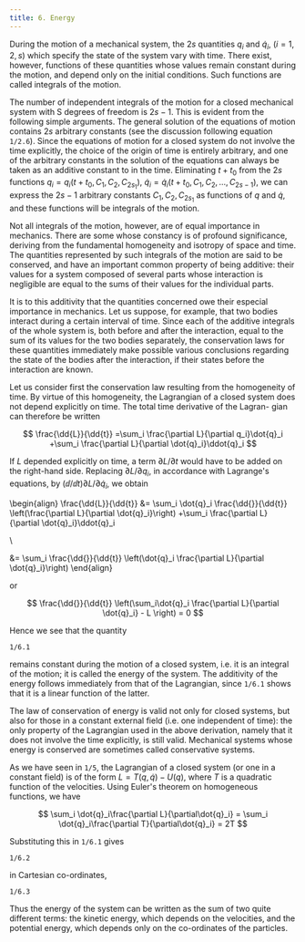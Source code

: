```yaml
---
title: 6. Energy
---
```


During the motion of a mechanical system, the $2s$ quantities $q_i$ and $\dot{q}_i$, $(i = 1, 2, s)$ which specify the state of the system vary with time. There exist, however, functions of these quantities whose values remain constant during the motion, and depend only on the initial conditions. Such functions are called integrals of the motion.

The number of independent integrals of the motion for a closed mechanical system with S degrees of freedom is $2s-1$. This is evident from the following simple arguments. The general solution of the equations of motion contains $2s$ arbitrary constants (see the discussion following equation `1/2.6`). Since the equations of motion for a closed system do not involve the time explicitly, the choice of the origin of time is entirely arbitrary, and one of the arbitrary constants in the solution of the equations can always be taken as an additive constant to in the time. Eliminating $t + t_0$ from the $2s$ functions $q_i = q_i(t+t_0, C_1, C_2, C_{2s_1})$, $\dot{q}_i = \dot{q}_i(t + t_0, C_1, C_2, ..., C_{2s-1})$, we can express the $2s-1$ arbitrary constants $C_1, C_2, C_{2s_1}$ as functions of $q$ and $\dot{q}$, and these functions will be integrals of the motion.

Not all integrals of the motion, however, are of equal importance in mechanics. There are some whose constancy is of profound significance, deriving from the fundamental homogeneity and isotropy of space and time. The quantities represented by such integrals of the motion are said to be conserved, and have an important common property of being additive: their values for a system composed of several parts whose interaction is negligible are equal to the sums of their values for the individual parts.

It is to this additivity that the quantities concerned owe their especial importance in mechanics. Let us suppose, for example, that two bodies interact during a certain interval of time. Since each of the additive integrals of the whole system is, both before and after the interaction, equal to the sum of its values for the two bodies separately, the conservation laws for these quantities immediately make possible various conclusions regarding the state of the bodies after the interaction, if their states before the interaction are known.

Let us consider first the conservation law resulting from the homogeneity of time. By virtue of this homogeneity, the Lagrangian of a closed system does not depend explicitly on time. The total time derivative of the Lagran- gian can therefore be written

$$
\frac{\dd{L}}{\dd{t}}
=\sum_i \frac{\partial L}{\partial q_i}\dot{q}_i
+\sum_i \frac{\partial L}{\partial \dot{q}_i}\ddot{q}_i
$$

If $L$ depended explicitly on time, a term $\partial L/\partial t$ would have to be added on the right-hand side. Replacing $\partial L/\partial q_i$, in accordance with Lagrange's equations, by $(\dd{}/\dd{t})\partial L/\partial \dot{q}_i$, we obtain

\begin{align}
\frac{\dd{L}}{\dd{t}}
&= \sum_i \dot{q}_i \frac{\dd{}}{\dd{t}}
\left(\frac{\partial L}{\partial \dot{q}_i}\right)
+\sum_i \frac{\partial L}{\partial \dot{q}_i}\ddot{q}_i

\\

&= \sum_i \frac{\dd{}}{\dd{t}} \left(\dot{q}_i \frac{\partial L}{\partial \dot{q}_i}\right)
\end{align}

or

$$
\frac{\dd{}}{\dd{t}} \left(\sum_i\dot{q}_i \frac{\partial L}{\partial \dot{q}_i} - L \right)
= 0
$$

Hence we see that the quantity

```load
1/6.1
```

remains constant during the motion of a closed system, i.e. it is an integral of the motion; it is called the energy of the system. The additivity of the energy follows immediately from that of the Lagrangian, since `1/6.1` shows that it is a linear function of the latter.

The law of conservation of energy is valid not only for closed systems, but also for those in a constant external field (i.e. one independent of time): the only property of the Lagrangian used in the above derivation, namely that it does not involve the time explicitly, is still valid. Mechanical systems whose energy is conserved are sometimes called conservative systems.

As we have seen in `1/5`, the Lagrangian of a closed system (or one in a
constant field) is of the form $L = T(q, \dot{q}) - U(q)$, where $T$ is a quadratic function of the velocities. Using Euler's theorem on homogeneous functions, we have

$$
\sum_i \dot{q}_i\frac{\partial L}{\partial\dot{q}_i}
= \sum_i \dot{q}_i\frac{\partial T}{\partial\dot{q}_i}
= 2T
$$

Substituting this in `1/6.1` gives

```load
1/6.2
```

in Cartesian co-ordinates,

```load
1/6.3
```

Thus the energy of the system can be written as the sum of two quite different terms: the kinetic energy, which depends on the velocities, and the potential energy, which depends only on the co-ordinates of the particles.
